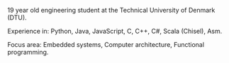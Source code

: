 19 year old engineering student at the Technical University of Denmark (DTU).

Experience in:
Python, Java, JavaScript, C, C++, C#, Scala (Chisel), Asm.

Focus area:
Embedded systems, Computer architecture, Functional programming.
